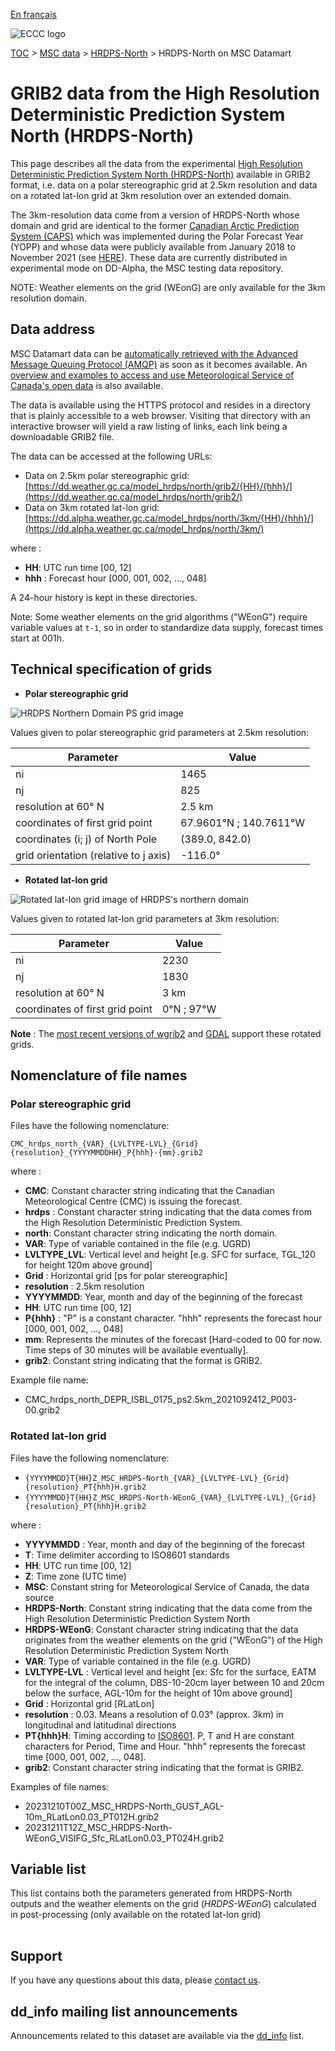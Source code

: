 [En français](readme_hrdps-north-datamart_fr.md)

![ECCC logo](../../img_eccc-logo.png)

[TOC](../../readme_en.md) > [MSC data](../readme_en.md) > [HRDPS-North](readme_hrdps-north_en.md) > HRDPS-North on MSC Datamart

# GRIB2 data from the High Resolution Deterministic Prediction System North (HRDPS-North)

This page describes all the data from the experimental [High Resolution Deterministic Prediction System North (HRDPS-North)](readme_hrdps-north_en.md) available in GRIB2 format, i.e. data on a polar stereographic grid at 2.5km resolution and data on a rotated lat-lon grid at 3km resolution over an extended domain.

The 3km-resolution data come from a version of HRDPS-North whose domain and grid are identical to the former [Canadian Arctic Prediction System (CAPS)](https://eccc-msc.github.io/open-data/msc-data/nwp_caps/readme_caps_en/) which was implemented during the Polar Forecast Year (YOPP) and whose data were publicly available from January 2018 to November 2021 (see [HERE](https://comm.collab.science.gc.ca/mailman3/hyperkitty/list/dd_info@comm.collab.science.gc.ca/message/A2FYFAQCCJKQNGX7DOPO6QMC6VHAPG3R/)). These data are currently distributed in experimental mode on DD-Alpha, the MSC testing data repository.

NOTE: Weather elements on the grid (WEonG) are only available for the 3km resolution domain.

## Data address 

MSC Datamart data can be [automatically retrieved with the Advanced Message Queuing Protocol (AMQP)](.../.../msc-datamart/amqp_en.md) as soon as it becomes available. An [overview and examples to access and use Meteorological Service of Canada's open data](../../usage/readme_en.md) is also available.

The data is available using the HTTPS protocol and resides in a directory that is plainly accessible to a web browser. Visiting that directory with an interactive browser will yield a raw listing of links, each link being a downloadable GRIB2 file.

The data can be accessed at the following URLs:

* Data on 2.5km polar stereographic grid: [https://dd.weather.gc.ca/model_hrdps/north/grib2/{HH}/{hhh}/](https://dd.weather.gc.ca/model_hrdps/north/grib2/)
* Data on 3km rotated lat-lon grid: [https://dd.alpha.weather.gc.ca/model_hrdps/north/3km/{HH}/{hhh}/](https://dd.alpha.weather.gc.ca/model_hrdps/north/3km/)

where :

* __HH__: UTC run time [00, 12] 
* __hhh__ : Forecast hour [000, 001, 002, ..., 048]

A 24-hour history is kept in these directories.

Note: Some weather elements on the grid algorithms ("WEonG") require variable values at `t-1`, so in order to standardize data supply, forecast times start at 001h.

## Technical specification of grids 

* __Polar stereographic grid__

![HRDPS Northern Domain PS grid image](https://collaboration.cmc.ec.gc.ca/cmc/cmos/public_doc/msc-data/nwp_hrdps-north/grillePS_hrdps-north.png)

Values given to polar stereographic grid parameters at 2.5km resolution:

| Parameter | Value |
| ------ | ------ |
| ni | 1465 |
| nj | 825 | 
| resolution at 60° N | 2.5 km |
| coordinates of first grid point | 67.9601°N ; 140.7611°W |
| coordinates (i; j) of North Pole | (389.0, 842.0) |
| grid orientation (relative to j axis) | -116.0° |

* __Rotated lat-lon grid__

![Rotated lat-lon grid image of HRDPS's northern domain](https://collaboration.cmc.ec.gc.ca/cmc/cmos/public_doc/msc-data/nwp_hrdps-north/grilleRLatLon_hrdps-north.png)

Values given to rotated lat-lon grid parameters at 3km resolution:

| Parameter | Value |
| ------ | ------ |
| ni | 2230 |
| nj | 1830 | 
| resolution at 60° N | 3 km |
| coordinates of first grid point | 0°N ; 97°W |

__Note__ : The [most recent versions of wgrib2](https://www.cpc.ncep.noaa.gov/products/wesley/wgrib2/update_2.0.8.html) and [GDAL](https://gdal.org/) support these rotated grids. 

## Nomenclature of file names

### Polar stereographic grid

Files have the following nomenclature:

`CMC_hrdps_north_{VAR}_{LVLTYPE-LVL}_{Grid}{resolution}_{YYYYMMDDHH}_P{hhh}-{mm}.grib2`

where :

* __CMC__: Constant character string indicating that the Canadian Meteorological Centre (CMC) is issuing the forecast.
* __hrdps__ : Constant character string indicating that the data comes from the High Resolution Deterministic Prediction System.
* __north__: Constant character string indicating the north domain.
* __VAR__: Type of variable contained in the file (e.g. UGRD)
* __LVLTYPE_LVL__: Vertical level and height [e.g. SFC for surface, TGL_120 for height 120m above ground]
* __Grid__ : Horizontal grid [ps for polar stereographic]
* __resolution__ : 2.5km resolution
* __YYYYMMDD__: Year, month and day of the beginning of the forecast
* __HH__: UTC run time [00, 12]
* __P{hhh}__ : "P" is a constant character. "hhh" represents the forecast hour [000, 001, 002, ..., 048]
* __mm__: Represents the minutes of the forecast [Hard-coded to 00 for now. Time steps of 30 minutes will be available eventually].
* __grib2__: Constant string indicating that the format is GRIB2.

Example file name:

* CMC_hrdps_north_DEPR_ISBL_0175_ps2.5km_2021092412_P003-00.grib2

### Rotated lat-lon grid

Files have the following nomenclature:

* `{YYYYMMDD}T{HH}Z_MSC_HRDPS-North_{VAR}_{LVLTYPE-LVL}_{Grid}{resolution}_PT{hhh}H.grib2`
* `{YYYYMMDD}T{HH}Z_MSC_HRDPS-North-WEonG_{VAR}_{LVLTYPE-LVL}_{Grid}{resolution}_PT{hhh}H.grib2`

where :

* __YYYYMMDD__ : Year, month and day of the beginning of the forecast
* __T__: Time delimiter according to ISO8601 standards
* __HH__: UTC run time [00, 12]
* __Z__: Time zone (UTC time)
* __MSC__: Constant string for Meteorological Service of Canada, the data source
* __HRDPS-North__: Constant string indicating that the data come from the High Resolution Deterministic Prediction System North
* __HRDPS-WEonG__: Constant character string indicating that the data originates from the weather elements on the grid ("WEonG") of the High Resolution Deterministic Prediction System North
* __VAR__: Type of variable contained in the file (e.g. UGRD)
* __LVLTYPE-LVL__ : Vertical level and height [ex: Sfc for the surface, EATM for the integral of the column, DBS-10-20cm layer between 10 and 20cm below the surface, AGL-10m for the height of 10m above ground]
* __Grid__ : Horizontal grid [RLatLon]
* __resolution__ : 0.03. Means a resolution of 0.03° (approx. 3km) in longitudinal and latitudinal directions
* __PT{hhh}H__: Timing according to [ISO8601](https://en.wikipedia.org/wiki/ISO_8601). P, T and H are constant characters for Period, Time and Hour. "hhh" represents the forecast time [000, 001, 002, ..., 048].
* __grib2__: Constant character string indicating that the format is GRIB2.

Examples of file names:

* 20231210T00Z_MSC_HRDPS-North_GUST_AGL-10m_RLatLon0.03_PT012H.grib2
* 20231211T12Z_MSC_HRDPS-North-WEonG_VISIFG_Sfc_RLatLon0.03_PT024H.grib2

## Variable list

This list contains both the parameters generated from HRDPS-North outputs and the weather elements on the grid (*HRDPS-WEonG*) calculated in post-processing (only available on the rotated lat-lon grid)

<table id="csv-table" class="display"></table>

<link href="https://cdn.jsdelivr.net/npm/simple-datatables@latest/dist/style.css" rel="stylesheet" type="text/css">
<script src="https://cdn.jsdelivr.net/npm/simple-datatables@latest"></script>
<script src="../../../js/variables_datatable.js" type="text/javascript"></script>
<script>
  loadTable("csv-table", "../../../assets/csv/HRDPS-North_Variables-List_en.csv");
</script>

## Support

If you have any questions about this data, please [contact us](https://meteo.gc.ca/mainmenu/contact_us_f.html).

## dd_info mailing list announcements 

Announcements related to this dataset are available via the [dd_info](https://comm.collab.science.gc.ca/mailman3/postorius/lists/dd_info/) list.

















